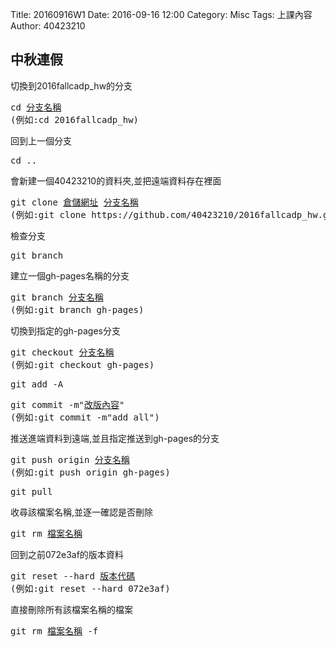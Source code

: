 Title: 20160916W1
Date: 2016-09-16 12:00
Category: Misc
Tags: 上課內容
Author: 40423210

<h2>中秋連假</h2>
<p>切換到2016fallcadp_hw的分支</p>
<pre>cd <u>分支名稱</u>
(例如:cd 2016fallcadp_hw)</pre>
<p>回到上一個分支</p>
<pre>cd ..</pre>
<p>會新建一個40423210的資料夾,並把遠端資料存在裡面</p>
<pre>git clone <u>倉儲網址</u> <u>分支名稱</u>
(例如:git clone https://github.com/40423210/2016fallcadp_hw.git )</pre>
<p>檢查分支</p>
<pre>git branch</pre>
<p>建立一個gh-pages名稱的分支</p>
<pre>git branch <u>分支名稱</u>
(例如:git branch gh-pages)</pre>
<p>切換到指定的gh-pages分支</p>
<pre>git checkout <u>分支名稱</u>
(例如:git checkout gh-pages)</pre>
<pre>git add -A</pre>
<pre>git commit -m"<u>改版內容</u>"
(例如:git commit -m"add all")</pre>
<p>推送進端資料到遠端,並且指定推送到gh-pages的分支</p>
<pre>git push origin <u>分支名稱</u>
(例如:git push origin gh-pages)</pre>
<pre>git pull</pre>
<p>收尋該檔案名稱,並逐一確認是否刪除</p>
<pre>git rm <u>檔案名稱</u></pre>
<p>回到之前072e3af的版本資料</p>
<pre>git reset --hard <u>版本代碼</u>
(例如:git reset --hard 072e3af)</pre>
<p>直接刪除所有該檔案名稱的檔案</p>
<pre>git rm <u>檔案名稱</u> -f</pre>